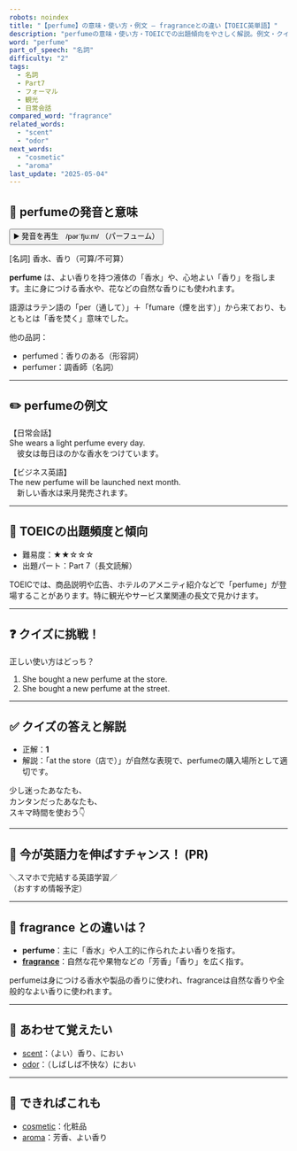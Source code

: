 ```yaml
---
robots: noindex
title: "【perfume】の意味・使い方・例文 ― fragranceとの違い【TOEIC英単語】"
description: "perfumeの意味・使い方・TOEICでの出題傾向をやさしく解説。例文・クイズ付きでfragranceとの違いもわかりやすく学べます。"
word: "perfume"
part_of_speech: "名詞"
difficulty: "2"
tags:
  - 名詞
  - Part7
  - フォーマル
  - 観光
  - 日常会話
compared_word: "fragrance"
related_words:
  - "scent"
  - "odor"
next_words:
  - "cosmetic"
  - "aroma"
last_update: "2025-05-04"
---
```


## 🔰 perfumeの発音と意味

<button class="play-audio" onclick="playTTS('perfume')">
  <span class="play-audio-main">
    ▶️ 発音を再生　/pərˈfjuːm/
  </span>
  <span class="play-audio-sub">
    （パーフューム）
  </span>
</button>

[名詞] 香水、香り（可算/不可算）

**perfume** は、よい香りを持つ液体の「香水」や、心地よい「香り」を指します。主に身につける香水や、花などの自然な香りにも使われます。

語源はラテン語の「per（通して）」＋「fumare（煙を出す）」から来ており、もともとは「香を焚く」意味でした。

他の品詞：  
- perfumed：香りのある（形容詞）
- perfumer：調香師（名詞）

---

## ✏️ perfumeの例文

【日常会話】  
She wears a light perfume every day.  
　彼女は毎日ほのかな香水をつけています。

【ビジネス英語】  
The new perfume will be launched next month.  
　新しい香水は来月発売されます。

---

## 🎯 TOEICの出題頻度と傾向

- 難易度：★★☆☆☆
- 出題パート：Part 7（長文読解）

TOEICでは、商品説明や広告、ホテルのアメニティ紹介などで「perfume」が登場することがあります。特に観光やサービス業関連の長文で見かけます。

---

## ❓ クイズに挑戦！

正しい使い方はどっち？

1. She bought a new perfume at the store.  
2. She bought a new perfume at the street.

---

## ✅ クイズの答えと解説

- 正解：**1**
- 解説：「at the store（店で）」が自然な表現で、perfumeの購入場所として適切です。

少し迷ったあなたも、  
カンタンだったあなたも、  
スキマ時間を使おう👇️

---

## 🚀 今が英語力を伸ばすチャンス！ (PR)

<div class="info-center">
＼スマホで完結する英語学習／<br>  
（おすすめ情報予定）
</div>

---

## 🤔  fragrance との違いは？

- **perfume**：主に「香水」や人工的に作られたよい香りを指す。
- **[fragrance](/fragrance)**：自然な花や果物などの「芳香」「香り」を広く指す。

perfumeは身につける香水や製品の香りに使われ、fragranceは自然な香りや全般的なよい香りに使われます。

---

## 🧩 あわせて覚えたい

- [scent](/scent)：（よい）香り、におい
- [odor](/odor)：（しばしば不快な）におい

---

## 📖 できればこれも

- [cosmetic](/cosmetic)：化粧品
- [aroma](/aroma)：芳香、よい香り

<!-- cvid: aid17_bid47 -->
